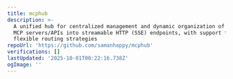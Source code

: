 ```yaml
---
title: mcphub
description: >-
  A unified hub for centralized management and dynamic organization of multiple
  MCP servers/APIs into streamable HTTP (SSE) endpoints, with support for
  flexible routing strategies
repoUrl: 'https://github.com/samanhappy/mcphub'
verifications: []
lastUpdated: '2025-10-01T00:22:16.738Z'
ogImage: ''
---
```


